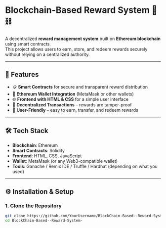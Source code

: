 # Blockchain-Based Reward System 🎁⛓️

A decentralized **reward management system** built on **Ethereum blockchain** using smart contracts.  
This project allows users to earn, store, and redeem rewards securely without relying on a centralized authority.  

---

## 🚀 Features
- 🪙 **Smart Contracts** for secure and transparent reward distribution  
- 🔑 **Ethereum Wallet Integration** (MetaMask or other wallets)  
- 🌐 **Frontend with HTML & CSS** for a simple user interface  
- 🔄 **Decentralized Transactions** – rewards are tamper-proof  
- 👤 **User-Friendly** – easy to earn, transfer, and redeem rewards  

---

## 🛠️ Tech Stack
- **Blockchain**: Ethereum  
- **Smart Contracts**: Solidity  
- **Frontend**: HTML, CSS, JavaScript  
- **Wallet**: MetaMask (or any Web3-compatible wallet)  
- **Tools**: Ganache / Remix IDE / Truffle / Hardhat (depending on what you used)  

---

## ⚙️ Installation & Setup

### 1. Clone the Repository
```bash
git clone https://github.com/YourUsername/BlockChain-Based--Reward-System-.git
cd BlockChain-Based--Reward-System-

